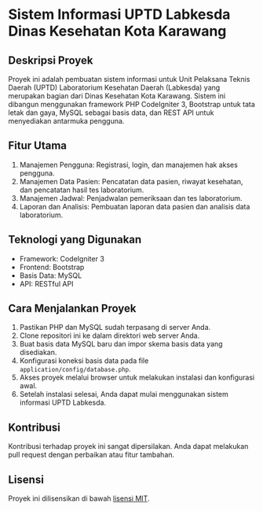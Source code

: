 # Sistem Informasi UPTD Labkesda Dinas Kesehatan Kota Karawang

## Deskripsi Proyek
Proyek ini adalah pembuatan sistem informasi untuk Unit Pelaksana Teknis Daerah (UPTD) Laboratorium Kesehatan Daerah (Labkesda) yang merupakan bagian dari Dinas Kesehatan Kota Karawang. Sistem ini dibangun menggunakan framework PHP CodeIgniter 3, Bootstrap untuk tata letak dan gaya, MySQL sebagai basis data, dan REST API untuk menyediakan antarmuka pengguna.

## Fitur Utama
1. Manajemen Pengguna: Registrasi, login, dan manajemen hak akses pengguna.
2. Manajemen Data Pasien: Pencatatan data pasien, riwayat kesehatan, dan pencatatan hasil tes laboratorium.
3. Manajemen Jadwal: Penjadwalan pemeriksaan dan tes laboratorium.
4. Laporan dan Analisis: Pembuatan laporan data pasien dan analisis data laboratorium.

## Teknologi yang Digunakan
- Framework: CodeIgniter 3
- Frontend: Bootstrap
- Basis Data: MySQL
- API: RESTful API

## Cara Menjalankan Proyek
1. Pastikan PHP dan MySQL sudah terpasang di server Anda.
2. Clone repositori ini ke dalam direktori web server Anda.
3. Buat basis data MySQL baru dan impor skema basis data yang disediakan.
4. Konfigurasi koneksi basis data pada file `application/config/database.php`.
5. Akses proyek melalui browser untuk melakukan instalasi dan konfigurasi awal.
6. Setelah instalasi selesai, Anda dapat mulai menggunakan sistem informasi UPTD Labkesda.

## Kontribusi
Kontribusi terhadap proyek ini sangat dipersilakan. Anda dapat melakukan pull request dengan perbaikan atau fitur tambahan.

## Lisensi
Proyek ini dilisensikan di bawah [lisensi MIT](LICENSE).
